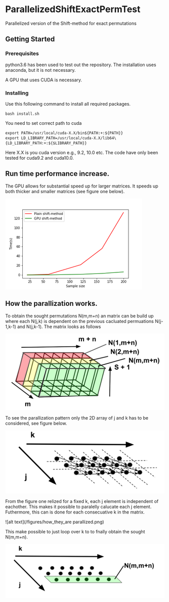 # ParallelizedShiftExactPermTest
Parallelized version of the Shift-method for exact permutations

## Getting Started

### Prerequisites

python3.6 has been used to test out the repository. The installation uses anaconda, but it is not necessary.

A GPU that uses CUDA is necessary.


### Installing

Use this following command to install all required packages.

```
bash install.sh
```

You need to set correct path to cuda

```
export PATH=/usr/local/cuda-X.X/bin${PATH:+:${PATH}}
export LD_LIBRARY_PATH=/usr/local/cuda-X.X/lib64\{LD_LIBRARY_PATH:+:${$LIBRARY_PATH}}
```

Here X.X is you cuda version e.g., 9.2, 10.0 etc. The code have only been tested for cuda9.2 and cuda10.0. 

## Run time performance increase.

The GPU allows for substantial speed up for larger matrices. It speeds up both thicker and smaller matrices (see figure one below).


![alt text](/figures/comparison.png)

## How the parallization works.

To obtain the sought permutations N(m,m+n) an matrix can be build up where each N(j,k) is dependent on the previous cacluated permuations N(j-1,k-1) and N(j,k-1). The matrix looks as follows

![alt text](/figures/whole_array.png)

To see the parallization pattern only the 2D array of j and k has to be considered, see figure below.

![alt text](/figures/vector_relatiness.png)

From the figure one relized for a fixed k, each j element is independent of eachother. This makes it possible to paralelly calucate each j element. Futhermore, this can is done for each consecuative k in the matrix.

![alt text](/figures/how_they_are parallized.png)

This make possible to just loop over k to to fnally obtain the sought N(m,m+n).

![alt text](/figures/extraxt_the_wanted_array.png)